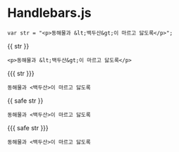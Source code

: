 # Handlebars.js

	var str = "<p>동해물과 &lt;백두산&gt;이 마르고 닳도록</p>";

 {{ str }}

	<p>동해물과 &lt;백두산&gt;이 마르고 닳도록</p>

 {{{ str }}}

	동해물과 <백두산>이 마르고 닳도록

 {{ safe str }}

	동해물과 <백두산>이 마르고 닳도록

 {{{ safe str }}}

	동해물과 <백두산>이 마르고 닳도록
